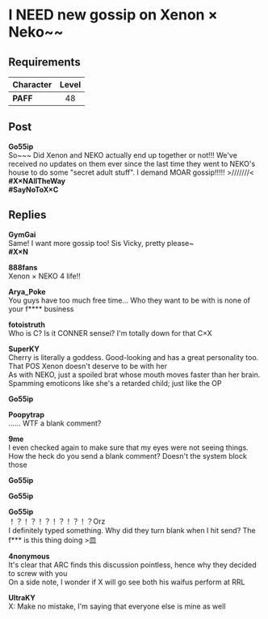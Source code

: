 # I NEED new gossip on Xenon × Neko~~
## Requirements
|Character|Level|
|---------|:---:|
|**PAFF** | 48  |

## Post
**Go55ip**<br>
So~~~ Did Xenon and NEKO actually end up together or not!!! We've received no updates on them ever since the last time they went to NEKO's house to do some "secret adult stuff". I demand MOAR gossip!!!!! >///////<<br>
**\#X×NAllTheWay**<br>
**\#SayNoToX×C**
## Replies
**GymGai**<br>
Same! I want more gossip too! Sis Vicky, pretty please~<br>
**\#X×N**

**888fans**<br>
Xenon × NEKO 4 life!!

**Arya_Poke**<br>
You guys have too much free time... Who they want to be with is none of your f\*\*\*\* business

**fotoistruth**<br>
Who is C? Is it CONNER sensei? I'm totally down for that C×X

**SuperKY**<br>
Cherry is literally a goddess. Good-looking and has a great personality too. That POS Xenon doesn't deserve to be with her<br>
As with NEKO, just a spoiled brat whose mouth moves faster than her brain. Spamming emoticons like she's a retarded child; just like the OP

**Go55ip**<br>


**Poopytrap**<br>
...... WTF a blank comment?

**9me**<br>
I even checked again to make sure that my eyes were not seeing things. How the heck do you send a blank comment? Doesn't the system block those

**Go55ip**<br>


**Go55ip**<br>


**Go55ip**<br>
！？！？！？！？！？！？Orz<br>
I definitely typed something. Why did they turn blank when I hit send? The f\*\*\* is this thing doing >皿

**4nonymous**<br>
It's clear that ARC finds this discussion pointless, hence why they decided to screw with you<br>
On a side note, I wonder if X will go see both his waifus perform at RRL

**UltraKY**<br>
X: Make no mistake, I'm saying that everyone else is mine as well


